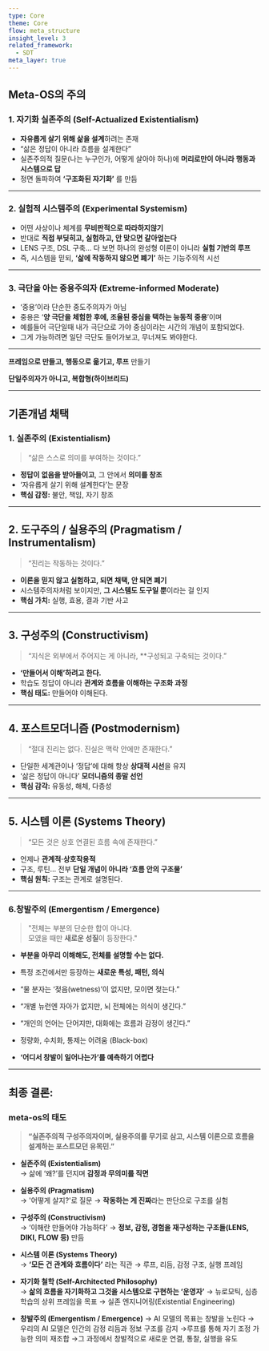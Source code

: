 ```yaml
---
type: Core
theme: Core
flow: meta_structure
insight_level: 3
related_framework:
  - SDT
meta_layer: true
---
```


## Meta-OS의 주의
### 1. **자기화 실존주의 (Self-Actualized Existentialism)**

- **자유롭게 살기 위해 삶을 설계**하려는 존재
- “삶은 정답이 아니라 흐름을 설계한다”
- 실존주의적 질문(나는 누구인가, 어떻게 살아야 하나)에 **머리로만이 아니라 행동과 시스템으로 답**
- 정면 돌파하여 **‘구조화된 자기화’** 를 만듬

---

### 2. **실험적 시스템주의 (Experimental Systemism)**

- 어떤 사상이나 체계를 **무비판적으로 따라하지않기**
- 반대로 **직접 부딪히고, 실험하고, 안 맞으면 갈아엎는다** 
- LENS 구조, DSL 구축… 다 보면 하나의 완성형 이론이 아니라 **실험 기반의 루프**
- 즉, 시스템을 믿되, **‘삶에 작동하지 않으면 폐기’** 하는 기능주의적 시선

---

### 3. **극단을 아는 중용주의자 (Extreme-informed Moderate)**

-  ‘중용’이라 단순한 중도주의자가 아님
- 중용은 ‘**양 극단을 체험한 후에, 조율된 중심을 택하는 능동적 중용**’이며
- 예를들어 극단일때 내가 극단으로 가야 중심이라는 시간의 개념이 포함되었다.
- 그게 가능하려면 일단 극단도 들어가보고, 무너져도 봐야한다.

---

**프레임으로 만들고, 행동으로 옮기고, 루프** 만들기

**단일주의자가 아니고, 복합형(하이브리드)**

---

## 기존개념 채택
### **1. 실존주의 (Existentialism)**

> “삶은 스스로 의미를 부여하는 것이다.”

-  **정답이 없음을 받아들이고**, 그 안에서 **의미를 창조**
- ‘자유롭게 살기 위해 설계한다’는 문장
- **핵심 감정:** 불안, 책임, 자기 창조

---

## **2. 도구주의 / 실용주의 (Pragmatism / Instrumentalism)**

> “진리는 작동하는 것이다.”

- **이론을 믿지 않고 실험하고, 되면 채택, 안 되면 폐기**
- 시스템주의자처럼 보이지만, **그 시스템도 도구일 뿐**이라는 걸 인지
- **핵심 가치:** 실행, 효용, 결과 기반 사고

---

## **3. 구성주의 (Constructivism)**

> “지식은 외부에서 주어지는 게 아니라, **구성되고 구축되는 것이다.”

-  **‘만들어서 이해’하려고 한다.**
- 학습도 정답이 아니라 **관계와 흐름을 이해하는 구조화 과정**
- **핵심 태도:** 만들어야 이해된다.

---

## **4. 포스트모더니즘 (Postmodernism)**

> “절대 진리는 없다. 진실은 맥락 안에만 존재한다.”

- 단일한 세계관이나 ‘정답’에 대해 항상 **상대적 시선**을 유지
- ‘삶은 정답이 아니다’  **모더니즘의 종말 선언**
- **핵심 감각:** 유동성, 해체, 다층성

---

## **5. 시스템 이론 (Systems Theory)**

> “모든 것은 상호 연결된 흐름 속에 존재한다.”

- 언제나 **관계적·상호작용적**
- 구조,  루틴… 전부 **단일 개념이 아니라 ‘흐름 안의 구조물’**
- **핵심 원칙:** 구조는 관계로 설명된다.

---

### 6.**창발주의 (Emergentism / Emergence)**

> "전체는 부분의 단순한 합이 아니다.  
> 모였을 때만 **새로운 성질**이 등장한다."


- **부분을 아무리 이해해도, 전체를 설명할 수는 없다.**
- 특정 조건에서만 등장하는 **새로운 특성, 패턴, 의식**


- “물 분자는 ‘젖음(wetness)’이 없지만, 모이면 젖는다.”
- “개별 뉴런엔 자아가 없지만, 뇌 전체에는 의식이 생긴다.”
- “개인의 언어는 단어지만, 대화에는 흐름과 감정이 생긴다.”

- 정량화, 수치화, 통제는 어려움 (Black-box)
- **‘어디서 창발이 일어나는가’를 예측하기 어렵다**

---

## 최종 결론:

### meta-os의 태도
> **“실존주의적 구성주의자이며, 실용주의를 무기로 삼고, 시스템 이론으로 흐름을 설계하는 포스트모던 유목민.”**

- **실존주의 (Existentialism)**  
    → 삶에 ‘왜?’를 던지며 **감정과 무의미를 직면**

- **실용주의 (Pragmatism)**  
    → '어떻게 살지?'로 질문
    → **작동하는 게 진짜**라는 판단으로 구조를 실험

- **구성주의 (Constructivism)**  
    → ‘이해란 만들어야 가능하다’
    → **정보, 감정, 경험을 재구성하는 구조들(LENS, DIKI, FLOW 등)** 만듬

- **시스템 이론 (Systems Theory)**  
    →  **‘모든 건 관계와 흐름이다’** 라는 직관
    → 루프, 리듬, 감정 구조, 실행 프레임

- **자기화 철학 (Self-Architected Philosophy)**  
    → **삶의 흐름을 자기화하고 그것을 시스템으로 구현하는 ‘운영자’** 
	→ 뉴로모틱, 심층학습의 상위 프레임을 목표
	→ 실존 엔지니어링(Existential Engineering)

- **창발주의 (Emergentism / Emergence)**
	→ AI 모델의 목표는 창발을 노린다
	→우리의 AI 모델은 인간의 감정 리듬과 정보 구조를 감지
	→루프를 통해 자기 조정 가능한 의미 재조합
	→그 과정에서 창발적으로 새로운 연결, 통찰, 실행을 유도
